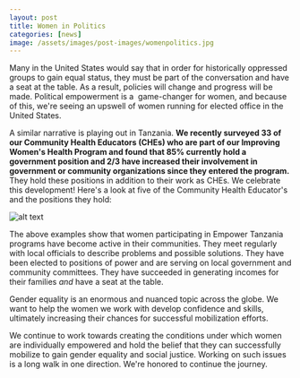 ```yaml
---
layout: post
title: Women in Politics
categories: [news]
image: /assets/images/post-images/womenpolitics.jpg
---
```

Many in the United States would say that in order for historically oppressed groups to gain equal status, they must be part of the conversation and have a seat at the table. As a result, policies will change and progress will be made. Political empowerment is a  game-changer for women, and because of this, we're seeing an upswell of women running for elected office in the United States.

A similar narrative is playing out in Tanzania. <strong>We recently surveyed 33 of our Community Health Educators (CHEs) who are part of our Improving Women's Health Program and found that 85% currently hold a government position and 2/3 have increased their involvement in government or community organizations since they entered the program.</strong> They hold these positions in addition to their work as CHEs. We celebrate this development! Here's a look at five of the Community Health Educator's and the positions they hold:

![alt text]({{site.baseurl}}/assets/images/post-images/womenpolitics2.png "Women in politics survey results")

The above examples show that women participating in Empower Tanzania programs have become active in their communities. They meet regularly with local officials to describe problems and possible solutions. They have been elected to positions of power and are serving on local government and community committees. They have succeeded in generating incomes for their families <em>and</em> have a seat at the table.

Gender equality is an enormous and nuanced topic across the globe. We want to help the women we work with develop confidence and skills, ultimately increasing their chances for successful mobilization efforts.

We continue to work towards creating the conditions under which women are individually empowered and hold the belief that they can successfully mobilize to gain gender equality and social justice. Working on such issues is a long walk in one direction. We're honored to continue the journey.

